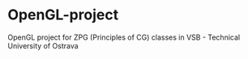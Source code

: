 # OpenGL-project

OpenGL project for ZPG (Principles of CG) classes in VSB - Technical University of Ostrava

